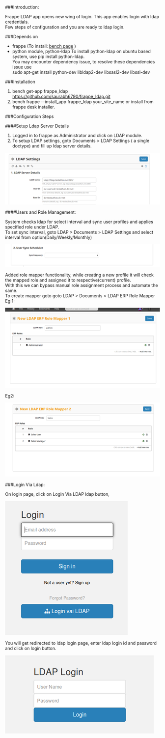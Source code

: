 ###Introduction:

Frappe LDAP app opens new wing of login. This app enables login with ldap credentials. <br>Few steps of configuration and you are ready to ldap login.

###Depends on
- frappe (To install: [bench page](https://github.com/frappe/bench) )
- python module, python-ldap
	To install python-ldap on ubuntu based system, use pip install python-ldap. <br>You may encounter dependency issue, to resolve these dependencies issue use <br> sudo apt-get install python-dev libldap2-dev libsasl2-dev libssl-dev  
 
###Installation

1. bench get-app frappe_ldap [https://github.com/saurabh6790/frappe_ldap.git ](https://github.com/saurabh6790/frappe_ldap.git)
2. bench frappe --install_app frappe_ldap your_site_name or install from frappe desk installer.


###Configuration Steps


####Setup Ldap Server Details
1. Logged in to frappe as Administrator and click on LDAP module.
2. To setup LDAP settings, goto Documents > LDAP Settings ( a single doctype) and fill up ldap server details. 

![LDAP-->Documents-->LDPA Settings](frappe_ldap/public/images/LDAPSettings.png)

####Users and Role Management:

System checks ldap for select interval and sync user profiles and applies specified role under LDAP.
<br>To set sync interval, goto LDAP > Documents > LDAP Settings and select interval from option(Daily/Weekly/Monthly)

![LDAP-->Documents-->LDPA Settings](frappe_ldap/public/images/sc1.png)


Added role mapper functionality, while creating a new profile it will check the mapped role and assigned it to respective(current) profile.<br> With this we can bypass manual role assignment process and automate the same. <br>To create mapper goto goto LDAP > Documents > LDAP ERP Role Mapper <br>
Eg 1:

![LDAP-->Setup--> LDAP ERP Role Mapper](frappe_ldap/public/images/role_mapper.png)

Eg2:

![LDAP-->Setup--> LDAP ERP Role Mapper](frappe_ldap/public/images/role_mapper2.png)


###Login Via Ldap:

On login page, click on Login Via LDAP ldap button,

![login_page](frappe_ldap/public/images/login.png)

You will get redirected to ldap login page, enter ldap login id and password and click on login button.

![ldap_login](frappe_ldap/public/images/login1.png)





